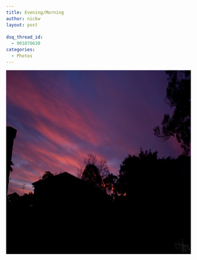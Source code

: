 ```yaml
---
title: Evening/Morning
author: nickw
layout: post

dsq_thread_id:
  - 901070630
categories:
  - Photos
---
```



<img class="img-responsive" title="Evening/Morning" src="/static/legacy/2012/10/IMG_4875.jpg" alt="" width="750" height="500" />